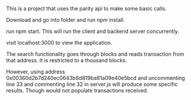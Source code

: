 This is a project that uses the parity api to make some basic calls.

Download and go into folder and run npm install.

run npm start. This will run the client and backend server concurrently.

visit localhost:3000 to view the application.

The search functionality goes through blocks and reads transaction from that address. It is restricted to a thousand blocks.

However, using address 0x00360d2b7d240ec0643b6d819ba81a09e40e5bcd and uncommenting line 33 and commenting line 32 in server.js will produce some specific results. Though would not populate transactions received.